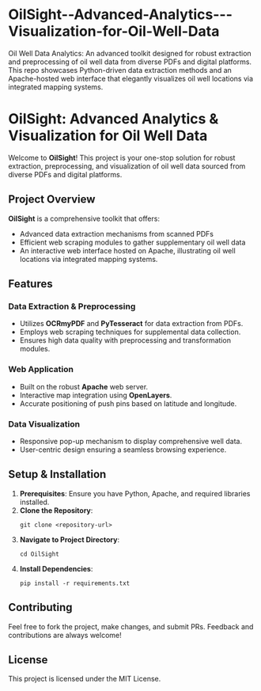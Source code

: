 # OilSight--Advanced-Analytics---Visualization-for-Oil-Well-Data
Oil Well Data Analytics: An advanced toolkit designed for robust extraction and preprocessing of oil well data from diverse PDFs and digital platforms. This repo showcases Python-driven data extraction methods and an Apache-hosted web interface that elegantly visualizes oil well locations via integrated mapping systems.

# OilSight: Advanced Analytics & Visualization for Oil Well Data

Welcome to **OilSight**! This project is your one-stop solution for robust extraction, preprocessing, and visualization of oil well data sourced from diverse PDFs and digital platforms.

## Project Overview

**OilSight** is a comprehensive toolkit that offers:
- Advanced data extraction mechanisms from scanned PDFs
- Efficient web scraping modules to gather supplementary oil well data
- An interactive web interface hosted on Apache, illustrating oil well locations via integrated mapping systems.

## Features

### Data Extraction & Preprocessing
- Utilizes **OCRmyPDF** and **PyTesseract** for data extraction from PDFs.
- Employs web scraping techniques for supplemental data collection.
- Ensures high data quality with preprocessing and transformation modules.

### Web Application
- Built on the robust **Apache** web server.
- Interactive map integration using **OpenLayers**.
- Accurate positioning of push pins based on latitude and longitude.

### Data Visualization
- Responsive pop-up mechanism to display comprehensive well data.
- User-centric design ensuring a seamless browsing experience.

## Setup & Installation

1. **Prerequisites**: Ensure you have Python, Apache, and required libraries installed.
2. **Clone the Repository**:
   ```
   git clone <repository-url>
   ```
3. **Navigate to Project Directory**:
   ```
   cd OilSight
   ```
4. **Install Dependencies**:
   ```
   pip install -r requirements.txt
   ```

## Contributing

Feel free to fork the project, make changes, and submit PRs. Feedback and contributions are always welcome!

## License

This project is licensed under the MIT License.

